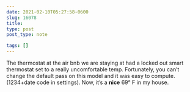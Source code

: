 ```yaml
---
date: 2021-02-10T05:27:58-0600
slug: 16078
title: 
type: post
post_type: note

tags: []
---
```

The thermostat at the air bnb we are staying at had a locked out smart thermostat set to a really uncomfortable temp. Fortunately, you can’t change the default pass on this model and it was easy to compute. (1234+date code in settings). Now, it’s a **nice** 69° F in my house.



